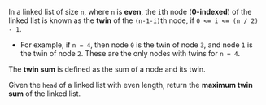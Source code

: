 In a linked list of size `n`, where `n` is **even**, the `i`th node (**0-indexed**) of the linked list is known as the **twin** of the `(n-1-i)`th node, if `0 <= i <= (n / 2) - 1`.

- For example, if `n = 4`, then node `0` is the twin of node `3`, and node `1` is the twin of node `2`. These are the only nodes with twins for `n = 4`.

The **twin sum** is defined as the sum of a node and its twin.

Given the `head` of a linked list with even length, return the **maximum twin sum** of the linked list.